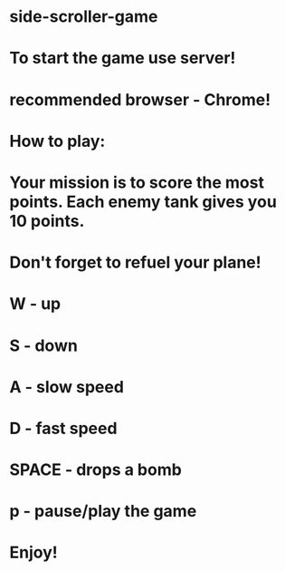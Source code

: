 # side-scroller-game

# To start the game use server!

# recommended browser - Chrome!

# How to play:
# Your mission is to score the most points. Each enemy tank gives you 10 points. 
# Don't forget to refuel your plane!

# W - up
# S - down
# A - slow speed
# D - fast speed
# SPACE - drops a bomb
# p - pause/play the game

# Enjoy!
